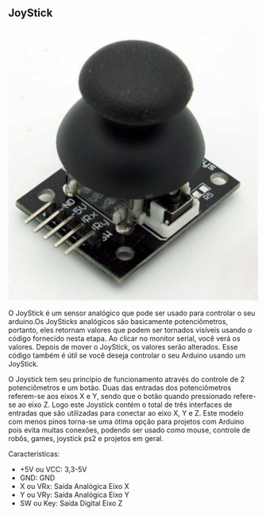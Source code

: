 ## JoyStick

![alt text](img/1.png)

O JoyStick é um sensor analógico que pode ser usado para controlar o seu arduino.Os JoySticks analógicos são basicamente potenciômetros, portanto, eles retornam valores que podem ser tornados visíveis usando o código fornecido nesta etapa.
Ao clicar no monitor serial, você verá os valores. Depois de mover o JoyStick, os valores serão alterados. Esse código também é útil se você deseja controlar o seu Arduino usando um JoyStick.

O Joystick tem seu princípio de funcionamento através do controle de 2 potenciômetros e um botão. Duas das entradas dos potenciômetros referem-se aos eixos X e Y, sendo que o botão quando pressionado refere-se ao eixo Z. Logo este Joystick contém o total de três interfaces de entradas que são utilizadas para conectar ao eixo X, Y e Z. Este modelo com menos pinos torna-se uma ótima opção para projetos com Arduino pois evita muitas conexões, podendo ser usado como mouse, controle de robôs, games, joystick ps2 e projetos em geral.

Características:

- +5V ou VCC: 3,3-5V
- GND: GND
- X ou VRx: Saída Analógica Eixo X
- Y ou VRy: Saída Analógica Eixo Y
- SW ou Key: Saída Digital Eixo Z
